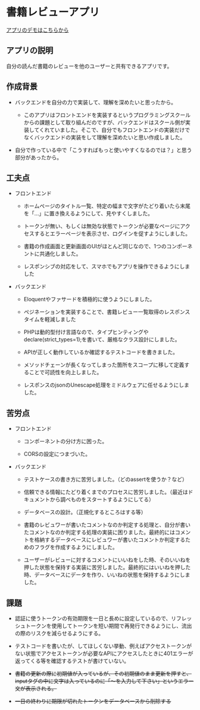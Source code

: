 # 書籍レビューアプリ

[アプリのデモはこちらから](https://book-review-frontend-pearl.vercel.app)

## アプリの説明

自分の読んだ書籍のレビューを他のユーザーと共有できるアプリです。

## 作成背景

- バックエンドを自分の力で実装して、理解を深めたいと思ったから。

    - このアプリはフロントエンドを実装するというプログラミングスクールからの課題として取り組んだのですが、バックエンドはスクール側が実装してくれていました。そこで、自分でもフロントエンドの実装だけでなくバックエンドの実装をして理解を深めたいと思い作成しました。

- 自分で作っている中で「こうすればもっと使いやすくなるのでは？」と思う部分があったから。

## 工夫点

- フロントエンド

    - ホームページのタイトル一覧、特定の幅まで文字がたどり着いたら末尾を「...」に置き換えるようにして、見やすくしました。
    
    - トークンが無い、もしくは無効な状態でトークンが必要なページにアクセスするとエラーページを表示させ、ログインを促すようにしました。
    
    - 書籍の作成画面と更新画面のUIがほとんど同じなので、1つのコンポーネントに共通化しました。
    
    - レスポンシブの対応をして、スマホでもアプリを操作できるようにしました

- バックエンド

    - Eloquentやファサードを積極的に使うようにしました。
    
    - ぺジネーションを実装することで、書籍レビュー一覧取得のレスポンスタイムを軽減しました
    
    - PHPは動的型付け言語なので、タイプヒンティングやdeclare(strict_types=1);を書いて、厳格なクラス設計にしました。
    
    - APIが正しく動作しているか確認するテストコードを書きました。
    
    - メソッドチェーンが長くなってしまった箇所をスコープに移して定義することで可読性を向上しました。
    
    - レスポンスのjsonのUnescape処理をミドルウェアに任せるようにしました。
 
## 苦労点

- フロントエンド

    - コンポーネントの分け方に困った。

    - CORSの設定につまづいた。
  
- バックエンド

    - テストケースの書き方に苦労しました。（どのassertを使うか？など）

    - 信頼できる情報にたどり着くまでのプロセスに苦労しました。（最近はドキュメントから調べものをスタートするようにしてる）
    
    - データベースの設計。（正規化するところはする等）
    
    - 書籍のレビュワーが書いたコメントなのか判定する処理と、自分が書いたコメントなのか判定する処理の実装に困りました。最終的にはコメントを格納するデータベースにレビュワーが書いたコメントか判定するためのフラグを作成するようにしました。
    
    - ユーザーがレビューに対するコメントにいいねをした時、そのいいねを押した状態を保持する実装に苦労しました。最終的にはいいねを押した時、データベースにデータを作り、いいねの状態を保持するようにしました。

## 課題

- 認証に使うトークンの有効期限を一日と長めに設定しているので、リフレッシュトークンを使用してトークンを短い期間で再発行できるようにし、流出の際のリスクを減らせるようにする。

- テストコードを書いたが、してほしくない挙動、例えばアクセストークンがない状態でアクセストークンが必要なAPIにアクセスしたときに401エラーが返ってくる等を確認するテストが書けていない。

- ~~書籍の更新の際に初期値が入っているが、その初期値のまま更新を押すと、inputタグの中に文字は入っているのに「～を入力して下さい」というエラー文が表示される。~~

- ~~一日の終わりに期限が切れたトークンをデータベースから削除する~~
